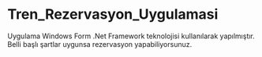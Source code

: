 # Tren_Rezervasyon_Uygulamasi
  Uygulama Windows Form .Net Framework teknolojisi kullanılarak yapılmıştır.
  Belli başlı şartlar uygunsa rezervasyon yapabiliyorsunuz.

